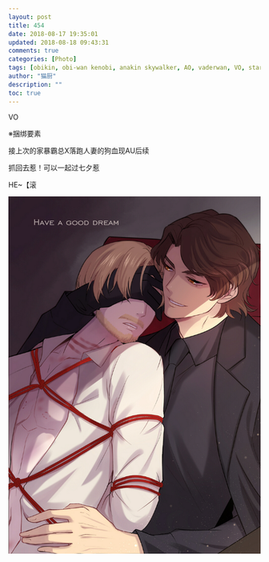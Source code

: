 ```yaml
---
layout: post
title: 454
date: 2018-08-17 19:35:01
updated: 2018-08-18 09:43:31
comments: true
categories: [Photo]
tags: [obikin, obi-wan kenobi, anakin skywalker, AO, vaderwan, VO, star wars]
author: "猫厨"
description: ""
toc: true
---
```


<p>VO</p> 
<p>※捆绑要素</p> 
<p>接上次的家暴霸总X落跑人妻的狗血现AU后续</p> 
<p>抓回去惹！可以一起过七夕惹</p> 
<p>HE~【滚</p>

![](https://raw.githubusercontent.com/alicewish/meowchain247/master/img_cVZNdzJtQk9JV2NqZ2pPS1VLMG5CTWtWcS9hRFpNVTFSajltb3NsaFRGQTFWRWVMSlNQblB3PT0.jpg)